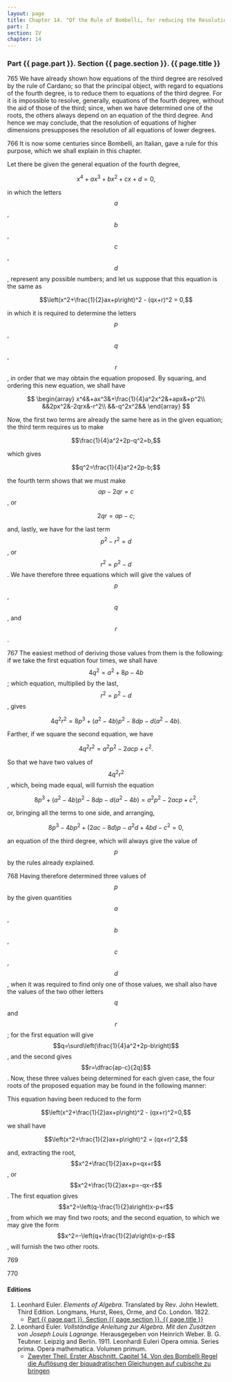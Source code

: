 ```yaml
---
layout: page
title: Chapter 14. "Of the Rule of Bombelli, for reducing the Resolution of Equations of the Fourth Degree to that of Equations of the Third Degree."
part: I
section: IV
chapter: 14
---
```


### Part {{ page.part }}. Section {{ page.section }}. {{ page.title }}

<span class="art">765</span> We have already shown how equations of the third
degree are resolved by the rule of Cardano; so that the principal object,
with regard to equations of the fourth degree,
is to reduce them to equations of the third degree. For it
is impossible to resolve, generally, equations of the fourth
degree, without the aid of those of the third; since, when
we have determined one of the roots, the others always
depend on an equation of the third degree. And hence
we may conclude, that the resolution of equations of higher
dimensions presupposes the resolution of all equations of lower
degrees.

<span class="art">766</span> It is now some centuries since Bombelli, an Italian,
gave a rule for this purpose, which we shall explain in this
chapter.

Let there be given the general equation of the fourth
degree,

$$x^4+ax^3+bx^2+cx+d=0,$$

in which the letters $$a$$, $$b$$, $$c$$, $$d$$, represent any possible numbers;
and let us suppose that this equation is the same as

$$\left(x^2+\frac{1}{2}ax+p\right)^2 - (qx+r)^2 = 0,$$

in which it is required to determine the letters $$p$$, $$q$$, $$r$$, in order that we may obtain
the equation proposed.
By squaring, and ordering this new equation, we shall have

$$
\begin{array}
x^4&+ax^3&+\frac{1}{4}a^2x^2&+apx&+p^2\\
&&2px^2&-2qrx&-r^2\\
&&-q^2x^2&&
\end{array}
$$

Now, the first two terms are already the same here as in the given equation;
the third term requires us to make

$$\frac{1}{4}a^2+2p-q^2=b,$$

which gives

$$q^2=\frac{1}{4}a^2+2p-b;$$

the fourth term shows that we must make $$ap-2qr=c$$,
or

$$2qr=ap-c;$$

and, lastly, we have for the last term $$p^2-r^2=d$$, or
$$r^2=p^2-d$$. We have therefore three equations which will give
the values of $$p$$, $$q$$, and $$r$$.

<span class="art">767</span> The easiest method of deriving those values from
them is the following: if we take the first equation four
times, we shall have $$4q^2=a^2+8p-4b$$;
which equation, multiplied by the last, $$r^2=p^2-d$$, gives

$$4q^2r^2=8p^3+(a^2-4b)p^2-8dp-d(a^2-4b).$$

Farther, if we square the second equation, we have

$$4q^2r^2=a^2p^2-2acp+c^2.$$

So that we have two values of $$4q^2r^2$$, which, being made equal,
will furnish the equation

$$8p^3+(a^2-4b)p^2-8dp-d(a^2-4b) = a^2p^2-2acp+c^2,$$

or, bringing all the terms to one side, and arranging,

$$8p^3-4bp^2+(2ac-8d)p-a^2d+4bd-c^2=0,$$

an equation of the third degree, which will always give
the value of $$p$$ by the rules already explained.

<span class="art">768</span> Having therefore determined three values of $$p$$ by
the given quantities $$a$$, $$b$$, $$c$$, $$d$$, when it was required to find
only one of those values, we shall also have the values of
the two other letters $$q$$ and $$r$$; for the first equation will
give $$q=\surd\left(\frac{1}{4}a^2+2p-b\right)$$, and the second gives
$$r=\dfrac{ap-c}{2q}$$.
Now, these three values being determined for each given case, the four
roots of the proposed equation may be found in the following manner:

This equation having been reduced to the form

$$\left(x^2+\frac{1}{2}ax+p\right)^2 - (qx+r)^2=0,$$

we shall have

$$\left(x^2+\frac{1}{2}ax+p\right)^2 = (qx+r)^2,$$

and, extracting the root, $$x^2+\frac{1}{2}ax+p=qx+r$$,
or $$x^2+\frac{1}{2}ax+p=-qx-r$$. The first equation gives
$$x^2=\left(q-\frac{1}{2}a\right)x-p+r$$, from which we may
find two roots; and the second equation, to which we may
give the form $$x^2=-\left(q+\frac{1}{2}a\right)x-p-r$$,
will furnish the two other roots.

<span class="art">769</span> 


<span class="art">770</span> 


#### Editions

1. Leonhard Euler. *Elements of Algebra*. Translated by Rev. John Hewlett. Third Edition. Longmans, Hurst, Rees, Orme, and Co. London. 1822.
    - [Part {{ page.part }}. Section {{ page.section }}. {{ page.title }}](/assets/euler/en/IV-14.pdf)
2. Leonhard Euler. *Vollständige Anleitung zur Algebra. Mit den Zusätzen von Joseph Louis Lagrange.* Herausgegeben von Heinrich Weber. B. G. Teubner. Leipzig and Berlin. 1911. Leonhardi Euleri Opera omnia. Series prima. Opera mathematica. Volumen primum.
    - [Zweyter Theil. Erster Abschnitt. Capitel 14. Von des Bombelli Regel die Auflösung der biquadratischen Gleichungen auf cubische zu bringen](/assets/euler/de/II-I-14.pdf)